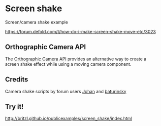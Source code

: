 # Screen shake
Screen/camera shake example

https://forum.defold.com/t/how-do-i-make-screen-shake-move-etc/3023

## Orthographic Camera API
The [Orthographic Camera API](https://github.com/britzl/defold-orthographic) provides an alternative way to create a screen shake effect while using a moving camera component.

## Credits
Camera shake scripts by forum users [Johan](https://forum.defold.com/users/johan) and [baturinsky](https://forum.defold.com/users/baturinsky)

## Try it!
http://britzl.github.io/publicexamples/screen_shake/index.html
